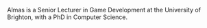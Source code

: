 Almas is a Senior Lecturer in Game Development at the University of Brighton, with a PhD in Computer Science.